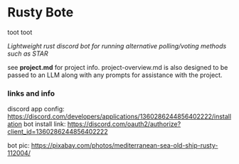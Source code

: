 # Rusty Bote

toot toot

*Lightweight rust discord bot for running alternative polling/voting methods such as STAR*

see **project.md** for project info. project-overview.md is also designed to be passed to an LLM along with any prompts for assistance with the project.

### links and info

discord app config: https://discord.com/developers/applications/1360286244856402222/installation
bot install link: https://discord.com/oauth2/authorize?client_id=1360286244856402222

bot pic: https://pixabay.com/photos/mediterranean-sea-old-ship-rusty-112004/